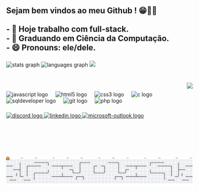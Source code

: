 <h2 align="left"><br>Sejam bem vindos ao meu Github ! 😁👋🏾 <br><br>- 🔭 Hoje trabalho com full-stack.<br>- 🌱 Graduando em Ciência da Computação.<br>- 😄 Pronouns: ele/dele.</h2>

###

<div align="left">
  <img src="https://github-readme-stats.vercel.app/api?username=Thebestgeracao&hide_title=false&hide_rank=false&show_icons=true&include_all_commits=true&count_private=true&disable_animations=false&theme=midnight-purple&locale=en&hide_border=false" height="150" alt="stats graph"  />
  <img src="https://github-readme-stats.vercel.app/api/top-langs?username=Thebestgeracao&locale=en&hide_title=false&layout=compact&card_width=320&langs_count=5&theme=midnight-purple&hide_border=false" height="150" alt="languages graph"  />
  <img align-center="right" height="200" margin="30px" src="https://github.com/user-attachments/assets/cf3573f7-b312-4abe-9cf4-2b15df8e9552"  />
  
</div>

###

<br clear="both">

<img align="right" height="200" src="https://github.com/user-attachments/assets/cf3573f7-b312-4abe-9cf4-2b15df8e9552"  />

###

<div align="left">
  <img src="https://cdn.jsdelivr.net/gh/devicons/devicon/icons/javascript/javascript-original.svg" height="30" alt="javascript logo"  />
  <img width="12" />
  <img src="https://cdn.jsdelivr.net/gh/devicons/devicon/icons/html5/html5-original.svg" height="30" alt="html5 logo"  />
  <img width="12" />
  <img src="https://cdn.jsdelivr.net/gh/devicons/devicon/icons/css3/css3-original.svg" height="30" alt="css3 logo"  />
  <img width="12" />
  <img src="https://cdn.jsdelivr.net/gh/devicons/devicon/icons/c/c-original.svg" height="30" alt="c logo"  />
  <img width="12" />
  <img src="https://cdn.jsdelivr.net/gh/devicons/devicon@latest/icons/sqldeveloper/sqldeveloper-original.svg" height="30" alt="sqldeveloper logo"/>
  <img width="12" />
  <img src="https://cdn.jsdelivr.net/gh/devicons/devicon/icons/git/git-original.svg" height="30" alt="git logo"  />
  <img width="12" />
  <img src="https://skillicons.dev/icons?i=php" height="30" alt="php logo"  />
  <img width="12" />
</div>

###

<div align="left">
  <a href="https://discord.com/channels/@matheus_developer" target="_blank">
    <img src="https://img.shields.io/static/v1?message=Discord&logo=discord&label=&color=7289DA&logoColor=white&labelColor=&style=for-the-badge" height="35" alt="discord logo"  />
  </a>
  <a href="https://www.linkedin.com/in/matheus-de-jesus-costa-7b6709174/" target="_blank">
    <img src="https://img.shields.io/static/v1?message=LinkedIn&logo=linkedin&label=&color=0077B5&logoColor=white&labelColor=&style=for-the-badge" height="35" alt="linkedin logo"  />
  </a>
  <a href="matheuscostajesus@hotmail.com" target="_blank">
    <img src="https://img.shields.io/static/v1?message=Outlook&logo=microsoft-outlook&label=&color=0078D4&logoColor=white&labelColor=&style=for-the-badge" height="35" alt="microsoft-outlook logo"  />
  </a>
</div>

###

<br clear="both">

<picture>
  <source media="(prefers-color-scheme: dark)" srcset="https://raw.githubusercontent.com/Thebestgeracao/Thebestgeracao/output/pacman-contribution-graph-dark.svg">
  <source media="(prefers-color-scheme: light)" srcset="https://raw.githubusercontent.com/Thebestgeracao/Thebestgeracao/output/pacman-contribution-graph.svg">
  <img alt="pacman contribution graph" src="https://raw.githubusercontent.com/Thebestgeracao/Thebestgeracao/output/pacman-contribution-graph.svg">
</picture>

###
          
          
